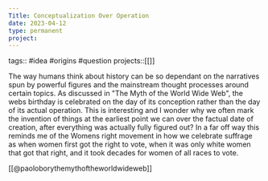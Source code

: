 ```yaml
---
Title: Conceptualization Over Operation
date: 2023-04-12
type: permanent
project:
---
```


tags::  #idea #origins #question 
projects::[[]]

The way humans think about history can be so dependant on the narratives spun by powerful figures and the mainstream thought processes around certain topics. As discussed in "The Myth of the World Wide Web", the webs birthday is celebrated on the day of its conception rather than the day of its actual operation. This is interesting and I wonder why we often mark the invention of things at the earliest point we can over the factual date of creation, after everything was actually fully figured out? In a far off way this reminds me of the Womens right movement in how we celebrate suffrage as when women first got the right to vote, when it was only white women that got that right, and it took decades for women of all races to vote. 

[[@paoloborythemythoftheworldwideweb]]
